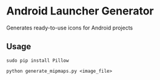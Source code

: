 # Android Launcher Generator
Generates ready-to-use icons for Android projects

## Usage
`sudo pip install Pillow`

`python generate_mipmaps.py <image_file>`
